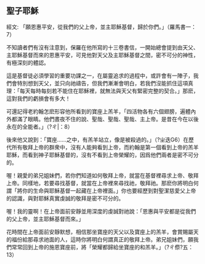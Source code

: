 ## 聖子耶穌 ##

經文: 「願恩惠平安，從我們的父上帝，並主耶穌基督，歸於你們。」（羅馬書一：7）



不知讀者們有沒有注意到，保羅在他所寫的十三卷書信，一開始總會提到由天父、主耶穌基督而來的恩惠平安，可見他對天父及主耶穌基督之間，密不可分的神性，有極深刻的體認。

這是基督徒必須學習的重要功課之一，在屬靈追求的過程中，或許會有一陣子，我們會特別想到天父，並只向祂禱告，但我們漸漸會明白，若我們沒能抓住這項真理：「每天每時每刻若不能住在耶穌裡，就無法與天父有緊密完整的契合。」那麽，這對我們的虧損會有多大！

可還記得老約翰怎麽形容他所看到的寶座上羔羊，「四活物各有六個翅膀，遍體內外都滿了眼睛。他們晝夜不住的說、聖哉、聖哉、聖哉、主上帝。是昔在今在以後永在的全能者。」（?ㄔ|：8）

後來他又說到：「寶座……之中，有羔羊站立，像是被殺過的。」（?ㄓ迭G6）在歷代所有敬拜上帝的群衆中，沒有人能夠看到上帝，而約翰是第一個看到上帝的羔羊耶穌，而看到神子耶穌基督的，沒有不看到上帝榮耀的，因爲他們兩者是密不可分的。

喔！親愛的弟兄姐妹們，若你們知道如何敬拜上帝，就當在基督裡尋求上帝、敬拜上帝。同樣地，若要尋找基督，就當在上帝裡來尋找祂，敬拜祂。那麽你將明白何謂「將你的生命與耶穌基督一起藏在上帝裡面。」你也要經歷到對聖潔慈愛父上帝的認識，與對耶穌真實虔誠的敬拜是密不可分的。

喔！我的靈啊！在上帝面前安靜並用深度的虔誠對祂說：「恩惠與平安都是從我們的父上帝，並主耶穌基督而來。」

花時間在上帝面前安靜默想，相信那坐寶座的天父以及寶座上的羔羊，會賞賜屬天的福份給那尋求祂面的人，這時你將明白何謂真正的敬拜上帝。弟兄姐妹們，願我們常常回到上帝的施恩寶座前，將「榮耀都歸給坐寶座的和羔羊。」（?ㄔ傺?五：13）